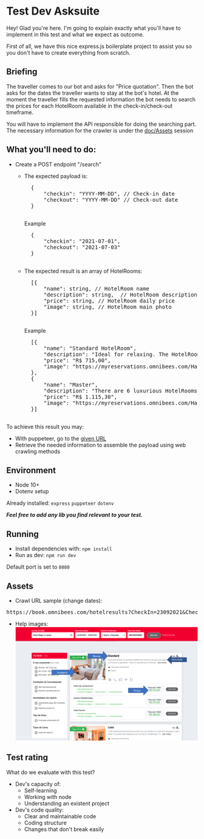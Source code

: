 # Test Dev Asksuite

Hey! Glad you're here.
I'm going to explain exactly what you'll have to implement in this test and what we expect as outcome.

First of all, we have this nice express.js boilerplate project to assist you so you don't have to create everything from scratch.

## Briefing
The traveller comes to our bot and asks for "Price quotation". Then the bot asks for the dates the traveller wants to 
stay at the bot's hotel.
At the moment the traveller fills the requested information the bot needs to search the prices for each HotelRoom available in the check-in/check-out 
timeframe.

You will have to implement the API responsible for doing the searching part.
The necessary information for the crawler is under the [doc/Assets](#assets) session

## What you'll need to do:
* Create a POST endpoint "/search"
    * The expected payload is:
    
        <pre>
        {
            "checkin": "YYYY-MM-DD", // Check-in date
            "checkout": "YYYY-MM-DD" // Check-out date
        }
        </pre>
        
       Example
       
        <pre>
        {
            "checkin": "2021-07-01", 
            "checkout": "2021-07-03"
        }
        </pre>
        
    * The expected result is an array of HotelRooms:
    
        <pre>
        [{
            "name": string, // HotelRoom name
            "description": string,  // HotelRoom description
            "price": string, // HotelRoom daily price
            "image": string, // HotelRoom main photo
        }]
        </pre>
        
        Example
        
        <pre>
        [{
            "name": "Standard HotelRoom",
            "description": "Ideal for relaxing. The HotelRooms...", 
            "price": "R$ 715,00",
            "image": "https://myreservations.omnibees.com/Handlers/ImageLoader.ashx?sz=250x166&imageID=189952.jpg",
        },
        {
            "name": "Master",
            "description": "There are 6 luxurious HotelRooms...", 
            "price": "R$ 1.115,30",
            "image": "https://myreservations.omnibees.com/Handlers/ImageLoader.ashx?sz=250x166&imageID=192355.jpg",
        }]
        </pre>
        
To achieve this result you may:

* With puppeteer, go to the [given URL](#assets)
* Retrieve the needed information to assemble the payload using web crawling methods

## Environment
* Node 10+
* Dotenv setup

Already installed: `express` `puppeteer` `dotenv`

**_Feel free to add any lib you find relevant to your test._**


## Running
* Install dependencies with: `npm install`
* Run as dev: `npm run dev`

Default port is set to `8080`

## Assets
* Crawl URL sample (change dates): 
<pre>https://book.omnibees.com/hotelresults?CheckIn=23092021&CheckOut=24092021&Code=AMIGODODANIEL&NHotelRooms=1&_askSI=d34b1c89-78d2-45f3-81ac-4af2c3edb220&ad=2&ag=-&c=2983&ch=0&diff=false&group_code=&lang=pt-BR&loyality_card=&utm_source=asksuite&q=5462#show-more-hotel-button</pre>
* Help images:
![sample_1](doc/assets/sample_1.png)

## Test rating
What do we evaluate with this test?

* Dev's capacity of:
    * Self-learning
    * Working with node
    * Understanding an existent project
* Dev's code quality:
    * Clear and maintainable code
    * Coding structure
    * Changes that don't break easily


